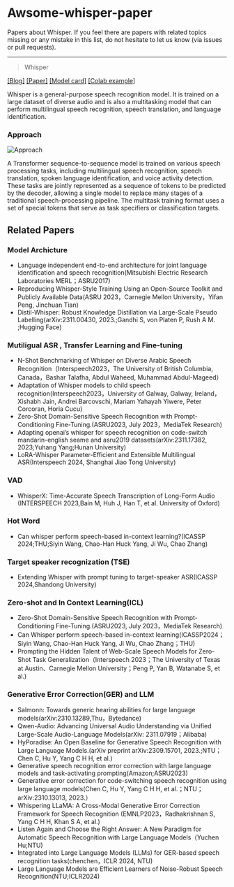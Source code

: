 # Awsome-whisper-paper

Papers about Whisper. If you feel there are papers with related topics missing or any mistake in this list, do not hesitate to let us know (via issues or pull requests). 

---


> Whisper

[[Blog]](https://openai.com/blog/whisper)
[[Paper]](https://arxiv.org/abs/2212.04356)
[[Model card]](https://github.com/openai/whisper/blob/main/model-card.md)
[[Colab example]](https://colab.research.google.com/github/openai/whisper/blob/master/notebooks/LibriSpeech.ipynb)

Whisper is a general-purpose speech recognition model. It is trained on a large dataset of diverse audio and is also a multitasking model that can perform multilingual speech recognition, speech translation, and language identification.


### Approach

![Approach](https://raw.githubusercontent.com/openai/whisper/main/approach.png)

A Transformer sequence-to-sequence model is trained on various speech processing tasks, including multilingual speech recognition, speech translation, spoken language identification, and voice activity detection. These tasks are jointly represented as a sequence of tokens to be predicted by the decoder, allowing a single model to replace many stages of a traditional speech-processing pipeline. The multitask training format uses a set of special tokens that serve as task specifiers or classification targets.



## Related Papers

### Model Archicture
* Language independent end-to-end architecture for joint language identification and speech recognition(Mitsubishi Electric Research Laboratories MERL；ASRU2017)
* Reproducing Whisper-Style Training Using an Open-Source Toolkit and Publicly Available Data(ASRU 2023，Carnegie Mellon University，Yifan Peng, Jinchuan Tian)
* Distil-Whisper: Robust Knowledge Distillation via Large-Scale Pseudo Labelling(arXiv:2311.00430, 2023.;Gandhi S, von Platen P, Rush A M. ;Hugging Face)

### Mutiligual ASR , Transfer Learning and Fine-tuning
* N-Shot Benchmarking of Whisper on Diverse Arabic Speech Recognition（Interspeech2023，The University of British Columbia, Canada，Bashar Talafha, Abdul Waheed, Muhammad Abdul-Mageed）
* Adaptation of Whisper models to child speech recognition(Interspeech2023，University of Galway, Galway, Ireland，Xishabh Jain, Andrei Barcovschi, Mariam Yahayah Yiwere, Peter Corcoran, Horia Cucu)
* Zero-Shot Domain-Sensitive Speech Recognition with Prompt-Conditioning Fine-Tuning.(ASRU2023, July 2023，MediaTek Research)
* Adapting openai’s whisper for speech recognition on code-switch mandarin-english seame and asru2019 datasets(arXiv:2311.17382, 2023;Yuhang Yang;Hunan University)
* LoRA-Whisper Parameter-Efficient and Extensible Multilingual ASR(Interspeech 2024, Shanghai Jiao Tong University)

### VAD
* WhisperX: Time-Accurate Speech Transcription of Long-Form Audio (INTERSPEECH 2023,Bain M, Huh J, Han T, et al. University of Oxford)


### Hot Word
* Can whisper perform speech-based in-context learning?(ICASSP 2024;THU;Siyin Wang, Chao-Han Huck Yang, Ji Wu, Chao Zhang)

### Target speaker recognization (TSE)
* Extending Whisper with prompt tuning to target-speaker ASR(ICASSP 2024,Shandong University)

### Zero-shot and In Context Learning(ICL)
* Zero-Shot Domain-Sensitive Speech Recognition with Prompt-Conditioning Fine-Tuning.(ASRU2023, July 2023，MediaTek Research)
* Can Whisper perform speech-based in-context learning(ICASSP2024；Siyin Wang, Chao-Han Huck Yang, Ji Wu, Chao Zhang；THU)
* Prompting the Hidden Talent of Web-Scale Speech Models for Zero-Shot Task Generalization（Interspeech 2023；The University of Texas at Austin、Carnegie Mellon University；Peng P, Yan B, Watanabe S, et al.)

### Generative Error Correction(GER) and LLM
* Salmonn: Towards generic hearing abilities for large language models(arXiv:2310.13289,Thu，Bytedance)
* Qwen-Audio: Advancing Universal Audio Understanding via Unified Large-Scale Audio-Language Models(arXiv: 2311.07919；Alibaba)
* HyPoradise: An Open Baseline for Generative Speech Recognition with Large Language Models.(arXiv preprint arXiv:2309.15701, 2023.;NTU；Chen C, Hu Y, Yang C H H, et al.)
* Generative speech recognition error correction with large language models and task-activating prompting(Amazon;ASRU2023)
* Generative error correction for code-switching speech recognition using large language models(Chen C, Hu Y, Yang C H H, et al.；NTU；arXiv:2310.13013, 2023.）
* Whispering LLaMA: A Cross-Modal Generative Error Correction Framework for Speech Recognition (EMNLP2023，Radhakrishnan S, Yang C H H, Khan S A, et al.)
* Listen Again and Choose the Right Answer: A New Paradigm for Automatic Speech Recognition with Large Language Models（Yuchen Hu;NTU)
* Integrated into Large Language Models (LLMs) for GER-based speech recognition tasks(chenchen，ICLR 2024, NTU)
* Large Language Models are Efficient Learners of Noise-Robust Speech Recognition(NTU;ICLR2024)



